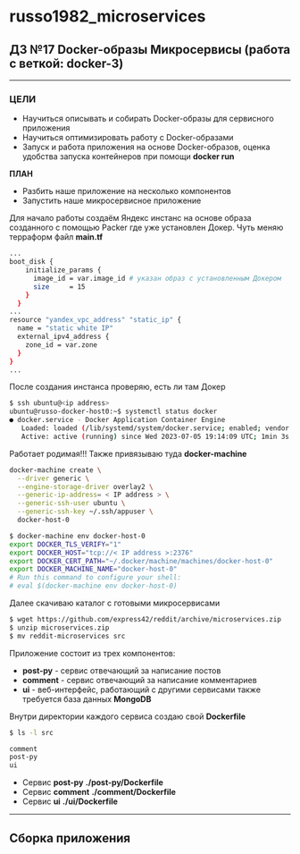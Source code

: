 # russo1982_microservices


## ДЗ №17 Docker-образы Микросервисы (работа с веткой: docker-3)
---

### ЦЕЛИ
- Научиться описывать и собирать Docker-образы для сервисного приложения
- Научиться оптимизировать работу с Docker-образами
- Запуск и работа приложения на основе Docker-образов, оценка удобства запуска контейнеров при помощи **docker run**

**ПЛАН**
- Разбить наше приложение на несколько компонентов
- Запустить наше микросервисное приложение

Для начало работы создаём Яндекс инстанс на основе образа созданного с помощью Packer где уже установлен Докер. Чуть меняю терраформ файл **main.tf**
```bash
...
boot_disk {
    initialize_params {
      image_id = var.image_id # указан образ с установленным Докером
      size     = 15
    }
  }
...
resource "yandex_vpc_address" "static_ip" {
  name = "static white IP"
  external_ipv4_address {
    zone_id = var.zone
  }
}
...
```
После создания инстанса проверяю, есть ли там Докер
```bash
$ ssh ubuntu@<ip address>
ubuntu@russo-docker-host0:~$ systemctl status docker
● docker.service - Docker Application Container Engine
   Loaded: loaded (/lib/systemd/system/docker.service; enabled; vendor preset: enabled)
   Active: active (running) since Wed 2023-07-05 19:14:09 UTC; 1min 3s ago
```

Работает родимая!!! Также привязываю туда **docker-machine**
```bash
docker-machine create \
  --driver generic \
  --engine-storage-driver overlay2 \
  --generic-ip-address= < IP address > \
  --generic-ssh-user ubuntu \
  --generic-ssh-key ~/.ssh/appuser \
  docker-host-0
```
```bash
$ docker-machine env docker-host-0
export DOCKER_TLS_VERIFY="1"
export DOCKER_HOST="tcp://< IP address >:2376"
export DOCKER_CERT_PATH="~/.docker/machine/machines/docker-host-0"
export DOCKER_MACHINE_NAME="docker-host-0"
# Run this command to configure your shell:
# eval $(docker-machine env docker-host-0)
```

Далее скачиваю каталог с готовыми микросервисами
```bash
$ wget https://github.com/express42/reddit/archive/microservices.zip
$ unzip microservices.zip
$ mv reddit-microservices src
```
Приложение состоит из трех компонентов:
- **post-py** - сервис отвечающий за написание постов
- **comment** - сервис отвечающий за написание комментариев
- **ui** - веб-интерфейс, работающий с другими сервисами
также требуется база данных **MongoDB**

Внутри директории каждого сервиса создаю свой **Dockerfile**
```bash
$ ls -l src

comment
post-py
ui
```

- Сервис **post-py**  **./post-py/Dockerfile**
- Сервис **comment**  **./comment/Dockerfile**
- Сервис **ui**       **./ui/Dockerfile**
---

## Сборка приложения
